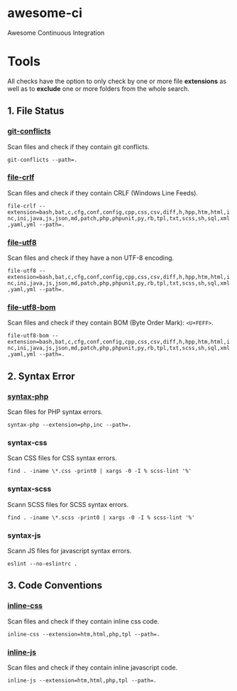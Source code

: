# awesome-ci
Awesome Continuous Integration



# Tools

All checks have the option to only check by one or more file **extensions** as well as to **exclude** one or more folders from the whole search.

## 1. File Status

### [git-conflicts](bin/git-conflicts)

Scan files and check if they contain git conflicts.

`git-conflicts --path=.`

### [file-crlf](bin/file-crlf)

Scan files and check if they contain CRLF (Windows Line Feeds).

`file-crlf --extension=bash,bat,c,cfg,conf,config,cpp,css,csv,diff,h,hpp,htm,html,inc,ini,java,js,json,md,patch,php,phpunit,py,rb,tpl,txt,scss,sh,sql,xml,yaml,yml --path=.`


### [file-utf8](bin/file-utf8)

Scan files and check if they have a non UTF-8 encoding.

`file-utf8 --extension=bash,bat,c,cfg,conf,config,cpp,css,csv,diff,h,hpp,htm,html,inc,ini,java,js,json,md,patch,php,phpunit,py,rb,tpl,txt,scss,sh,sql,xml,yaml,yml --path=.`

### [file-utf8-bom](bin/file-utf8-bom)

Scan files and check if they contain BOM (Byte Order Mark): `<U+FEFF>`.

`file-utf8-bom --extension=bash,bat,c,cfg,conf,config,cpp,css,csv,diff,h,hpp,htm,html,inc,ini,java,js,json,md,patch,php,phpunit,py,rb,tpl,txt,scss,sh,sql,xml,yaml,yml --path=.`


## 2. Syntax Error

### [syntax-php](bin/syntax-php)

Scan files for PHP syntax errors.

`syntax-php --extension=php,inc --path=.`

### syntax-css

Scan CSS files for CSS syntax errors.

`find . -iname \*.css -print0 | xargs -0 -I % scss-lint '%'`

### syntax-scss

Scann SCSS files for SCSS syntax errors.

`find . -iname \*.scss -print0 | xargs -0 -I % scss-lint '%'`

### syntax-js

Scann JS files for javascript syntax errors.

`eslint --no-eslintrc .`

## 3. Code Conventions

### [inline-css](bin/inline-css)

Scan files and check if they contain inline css code.

`inline-css --extension=htm,html,php,tpl --path=.`


### [inline-js](bin/inline-js)

Scan files and check if they contain inline javascript code.

`inline-js --extension=htm,html,php,tpl --path=.`

